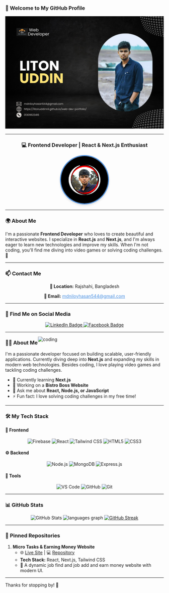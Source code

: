  ### 🚀 Welcome to My GitHub Profile
 
   ![logo](https://github.com/Litonuddinnil/Litonuddinnil/blob/main/Orange%20Modern%20Company%20Profile%20A4%20Landscape.png) 

---

 <div align="center">
  <h3>💻 Frontend Developer | React & Next.js Enthusiast</h3>
  <img src="https://github.com/Litonuddinnil/Litonuddinnil/blob/main/githubProfil.png" width="150" style="border-radius: 50%; border: 3px solid #4A90E2; box-shadow: 0 4px 6px rgba(0,0,0,0.1);">
</div>

---

### 🌍 About Me
I'm a passionate **Frontend Developer** who loves to create beautiful and interactive websites. I specialize in **React.js** and **Next.js**, and I'm always eager to learn new technologies and improve my skills. When I'm not coding, you'll find me diving into video games or solving coding challenges. 🌟

---

### 📫 **Contact Me**
<div align="center">
  <p><strong>📍 Location:</strong> Rajshahi, Bangladesh</p>
  <p><strong>📧 Email:</strong> <a href="mailto:mdniloyhasan544@gmail.com" style="color: #4A90E2;">mdniloyhasan544@gmail.com</a></p>
</div>

---

### 🔗 **Find Me on Social Media**
<div align="center">
  <a href="https://www.linkedin.com/in/md-liton-uddin-16887734a/" target="_blank">
    <img src="https://img.shields.io/badge/LinkedIn-0077B5?style=for-the-badge&logo=linkedin&logoColor=white" alt="LinkedIn Badge" />
  </a>
  <a href="https://www.facebook.com/md.litonuddin.520" target="_blank">
    <img src="https://img.shields.io/badge/Facebook-1877F2?style=for-the-badge&logo=facebook&logoColor=white" alt="Facebook Badge" />
  </a>
</div>

---

<img align="right" alt="coding" width="400" src="https://user-images.githubusercontent.com/55389276/140866485-8fb1c876-9a8f-4d6a-98dc-08c4981eaf70.gif">

### 👨‍💻 **About Me**
I'm a passionate developer focused on building scalable, user-friendly applications. Currently diving deep into **Next.js** and expanding my skills in modern web technologies. Besides coding, I love playing video games and tackling coding challenges.
- 🌱 Currently learning **Next.js**
- 🚀 Working on a **Bistro Boss Website**
- 💬 Ask me about **React, Node.js, or JavaScript**
- ⚡ Fun fact: I love solving coding challenges in my free time!

---

### 🛠 **My Tech Stack**

#### 🚀 **Frontend**
<div align="center">
  <img src="https://cdn.jsdelivr.net/gh/devicons/devicon/icons/firebase/firebase-plain-wordmark.svg" height="40" alt="Firebase" />
  <img src="https://cdn.jsdelivr.net/gh/devicons/devicon/icons/react/react-original.svg" height="40" alt="React" />
  <img src="https://cdn.simpleicons.org/tailwindcss/06B6D4" height="40" alt="Tailwind CSS" />
  <img src="https://skillicons.dev/icons?i=html" height="40" alt="HTML5" />
  <img src="https://cdn.simpleicons.org/css3/1572B6" height="40" alt="CSS3" />
</div>

#### ⚙️ **Backend**
<div align="center">
  <img src="https://cdn.jsdelivr.net/gh/devicons/devicon/icons/nodejs/nodejs-original.svg" height="40" alt="Node.js" />
  <img src="https://skillicons.dev/icons?i=mongodb" height="40" alt="MongoDB" />
  <img src="https://img.shields.io/badge/Express-000000?logo=express&logoColor=white&style=for-the-badge" height="40" alt="Express.js" />
</div>

#### 🧰 **Tools**
<div align="center">
  <img src="https://skillicons.dev/icons?i=vscode" height="40" alt="VS Code" />
  <img src="https://skillicons.dev/icons?i=github" height="40" alt="GitHub" />
  <img src="https://cdn.simpleicons.org/git/F05032" height="40" alt="Git" />
</div>

---

### 📊 **GitHub Stats**
<div align="center" class="flex">
  <img src="https://github-readme-stats.vercel.app/api?username=Litonuddinnil&show_icons=true&theme=dracula&count_private=true" height="250" alt="GitHub Stats" />
  <img src="https://github-readme-stats.vercel.app/api/top-langs?username=Litonuddinnil&locale=en&hide_title=false&layout=compact&card_width=320&langs_count=5&theme=dracula&hide_border=false" height="150" alt="languages graph"  />
 
</hr>
 
<a href="https://git.io/streak-stats" target="_blank">
  <img src="https://streak-stats.demolab.com?user=Litonuddinnil&theme=dark&date_format=j%20M%5B%20Y%5D" alt="GitHub Streak" />
</a>
 
  
</div>

---

### 📌 **Pinned Repositories**

1. **Micro Tasks & Earning Money Website**
   - 🌐 [Live Site](https://simple-firebase-fe141.web.app/) | 💻 [Repository](https://github.com/Litonuddinnil/Micro_Tasks)
   - **Tech Stack:** React, Next.js, Tailwind CSS
   - 🚀 A dynamic job find and job add and earn money website with modern UI.
 
--- 

Thanks for stopping by! 🌟
